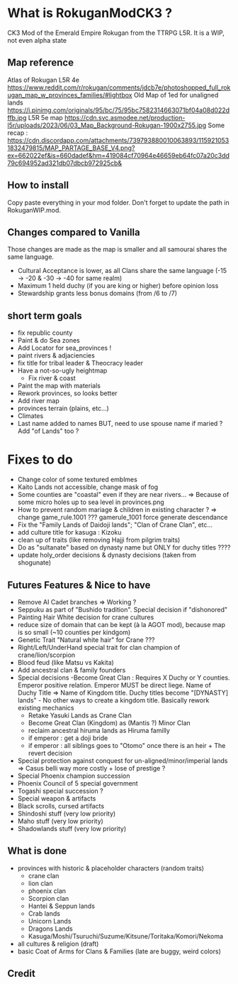 # What is RokuganModCK3 ?
CK3 Mod of the Emerald Empire Rokugan from the TTRPG L5R.
It is a WIP, not even alpha state

## Map reference 
Atlas of Rokugan L5R 4e
https://www.reddit.com/r/rokugan/comments/jdcb7e/photoshopped_full_rokugan_map_w_provinces_families/#lightbox
Old Map of 1ed for unaligned lands
https://i.pinimg.com/originals/95/bc/75/95bc7582314663071bf04a08d022dffb.jpg
L5R 5e map 
https://cdn.svc.asmodee.net/production-l5r/uploads/2023/06/03_Map_Background-Rokugan-1900x2755.jpg
Some recap :
https://cdn.discordapp.com/attachments/739793880010063893/1159210531832479815/MAP_PARTAGE_BASE_V4.png?ex=662022ef&is=660dadef&hm=419084cf70964e46659eb64fc07a20c3dd79c694952ad321db07dbcb972925cb&



## How to install
Copy paste everything in your mod folder. Don't forget to update the path in RokuganWIP.mod.

## Changes compared to Vanilla
Those changes are made as the map is smaller and all samourai shares the same language.
- Cultural Acceptance is lower, as all Clans share the same language (-15 -> -20 & -30 -> -40 for same realm)
- Maximum 1 held duchy (if you are king or higher) before opinion loss
- Stewardship grants less bonus domains (from /6 to /7)

## short term goals
- fix republic county
- Paint & do Sea zones 
- Add Locator for sea_provinces !
- paint rivers & adjaciencies
- fix title for tribal leader & Theocracy leader
- Have a not-so-ugly heightmap
	- Fix river & coast 
- Paint the map with materials
- Rework provinces, so looks better
- Add river map
- provinces terrain (plains, etc...)
- Climates
- Last name added to names BUT, need to use spouse name if maried ? Add "of Lands" too ?

# Fixes to do
- Change color of some textured emblmes
- Kaito Lands not accessible, change mask of fog
- Some counties are "coastal" even if they are near rivers... => Because of some micro holes up to sea level in provinces.png
- How to prevent random mariage & children in existing character ? => change game_rule.1001 ??? gamerule_1001 force generate descendance
- Fix the "Family Lands of Daidoji lands"; "Clan of Crane Clan", etc...
- add culture title for kasuga : Kizoku
- clean up of traits (like removing Hajji  from pilgrim traits)
- Do as "sultanate" based on dynasty name but ONLY for duchy titles ????
- update holy_order decisions & dynasty decisions (taken from shogunate)

## Futures Features & Nice to have
- Remove AI Cadet branches => Working ?
- Seppuku as  part of "Bushido tradition". Special decision if "dishonored"
- Painting Hair White decision for crane cultures
- reduce size of domain that can be kept (à la AGOT mod), because map is so small (~10 counties per kindgom)
- Genetic Trait "Natural white hair" for Crane ???
- Right/Left/UnderHand special trait for clan champion of crane/lion/scorpion
- Blood feud (like Matsu vs Kakita)
- Add ancestral clan & family founders
- Special decisions
	-Become Great Clan : Requires X Duchy or Y counties. Emperor positive relation. Emperor MUST be direct liege. Name of Duchy Title => Name of Kingdom title. Duchy titles become "[DYNASTY] lands"
		- No other ways to create a kingdom title. Basically rework existing mechanics
	- Retake Yasuki Lands as Crane Clan
 	- Become Great Clan (Kingdom) as (Mantis ?) Minor Clan 
	- reclaim ancestral hiruma lands as Hiruma familly
	- if emperor : get a doji bride
	- if emperor : all siblings goes to "Otomo" once there is an heir + The revert decision
- Special protection against conquest for un-aligned/minor/imperial lands => Casus belli way more costly + lose of prestige ?
- Special Phoenix champion succession
- Phoenix Council of 5 special government
- Togashi special succession ?
- Special weapon & artifacts
- Black scrolls, cursed artifacts
- Shindoshi stuff (very low priority)
- Maho stuff (very low priority)
- Shadowlands stuff (very low priority)

## What is done
- provinces with historic & placeholder characters (random traits)
	- crane clan
	- lion clan
	- phoenix clan
	- Scorpion clan
	- Hantei & Seppun lands
	- Crab lands
	- Unicorn Lands
	- Dragons Lands
	- Kasuga/Moshi/Tsuruchi/Suzume/Kitsune/Toritaka/Komori/Nekoma
- all cultures & religion (draft)
- basic Coat of Arms for Clans & Families (late are buggy, weird colors)

## Credit
